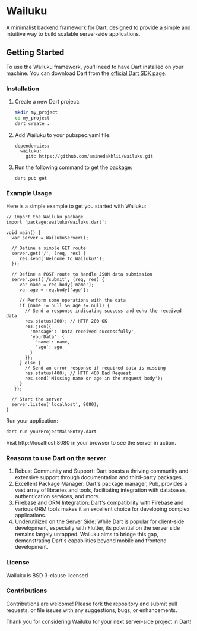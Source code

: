 # Wailuku

A minimalist backend framework for Dart, designed to provide a simple and intuitive way to build scalable server-side applications.

## Getting Started

To use the Wailuku framework, you'll need to have Dart installed on your machine. You can download Dart from the [official Dart SDK page](https://dart.dev/get-dart).

### Installation

1. Create a new Dart project:
   ```bash
   mkdir my_project
   cd my_project
   dart create .
   ```
2. Add Wailuku to your pubspec.yaml file:
   ```
   dependencies:
     wailuku:
       git: https://github.com/aminedakhlii/wailuku.git
   ```
3. Run the following command to get the package:
   ```
   dart pub get
   ```
### Example Usage

Here is a simple example to get you started with Wailuku:

```
// Import the Wailuku package
import 'package:wailuku/wailuku.dart';

void main() {
  var server = WailukuServer();

  // Define a simple GET route
  server.get('/', (req, res) {
     res.send('Welcome to Wailuku!');
  });

  // Define a POST route to handle JSON data submission
  server.post('/submit', (req, res) {
     var name = req.body['name'];
     var age = req.body['age'];
   
     // Perform some operations with the data
     if (name != null && age != null) {
       // Send a response indicating success and echo the received data
       res.status(200); // HTTP 200 OK
       res.json({
         'message': 'Data received successfully',
         'yourData': {
           'name': name,
           'age': age
         }
       });
     } else {
       // Send an error response if required data is missing
       res.status(400); // HTTP 400 Bad Request
       res.send('Missing name or age in the request body');
     }
   });

  // Start the server
  server.listen('localhost', 8080);
}
```

Run your application: 

```
dart run yourProjectMainEntry.dart
```

Visit http://localhost:8080 in your browser to see the server in action.

### Reasons to use Dart on the server

1. Robust Community and Support: Dart boasts a thriving community and extensive support through documentation and third-party packages.
2. Excellent Package Manager: Dart's package manager, Pub, provides a vast array of libraries and tools, facilitating integration with databases, authentication services, and more.
3. Firebase and ORM Integration: Dart's compatibility with Firebase and various ORM tools makes it an excellent choice for developing complex applications.
4. Underutilized on the Server Side: While Dart is popular for client-side development, especially with Flutter, its potential on the server side remains largely untapped. Wailuku aims to bridge this gap, demonstrating Dart's capabilities beyond mobile and frontend development.

### License 

Wailuku is BSD 3-clause licensed

### Contributions

Contributions are welcome! Please fork the repository and submit pull requests, or file issues with any suggestions, bugs, or enhancements.

Thank you for considering Wailuku for your next server-side project in Dart!
